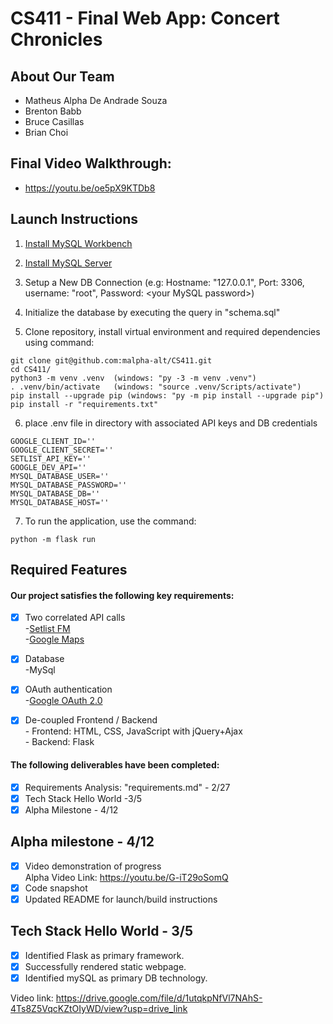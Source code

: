 # CS411 - Final Web App: Concert Chronicles
## About Our Team
* Matheus Alpha De Andrade Souza
* Brenton Babb
* Bruce Casillas
* Brian Choi

## Final Video Walkthrough:
* https://youtu.be/oe5pX9KTDb8

## Launch Instructions

1. [Install MySQL Workbench](https://dev.mysql.com/downloads/workbench/)  

2. [Install MySQL Server](https://dev.mysql.com/downloads/mysql/)   

3. Setup a New DB Connection (e.g: Hostname: "127.0.0.1", Port: 3306, username: "root", Password: \<your MySQL password\>)

4. Initialize the database by executing the query in "schema.sql"

5. Clone repository, install virtual environment and required dependencies using command:
```
git clone git@github.com:malpha-alt/CS411.git
cd CS411/
python3 -m venv .venv  (windows: "py -3 -m venv .venv")
. .venv/bin/activate   (windows: "source .venv/Scripts/activate")
pip install --upgrade pip (windows: "py -m pip install --upgrade pip")
pip install -r "requirements.txt"
```
6. place .env file in directory with associated API keys and DB credentials
```
GOOGLE_CLIENT_ID=''
GOOGLE_CLIENT_SECRET=''
SETLIST_API_KEY=''
GOOGLE_DEV_API=''
MYSQL_DATABASE_USER=''
MYSQL_DATABASE_PASSWORD=''
MYSQL_DATABASE_DB=''
MYSQL_DATABASE_HOST=''
```
7. To run the application, use the command:
```
python -m flask run
```

## Required Features
#### Our project satisfies the following key requirements:
- [x] Two correlated API calls<br>
    -[Setlist FM](https://api.setlist.fm/docs/1.0/index.html) <br>
    -[Google Maps](https://developers.google.com/maps/documentation/javascript)

- [x] Database<br>
      -MySql 
- [x] OAuth authentication<br>
      -[Google OAuth 2.0](https://developers.google.com/identity/protocols/oauth2)
- [x] De-coupled Frontend / Backend<br>
      - Frontend: HTML, CSS, JavaScript with jQuery+Ajax<br>
      - Backend: Flask

#### The following deliverables have been completed:
- [x] Requirements Analysis: "requirements.md" - 2/27
- [x] Tech Stack Hello World -3/5
- [x] Alpha Milestone - 4/12

## Alpha milestone - 4/12
  - [x] Video demonstration of progress<br>
        Alpha Video Link: https://youtu.be/G-iT29oSomQ
  - [x] Code snapshot
  - [x] Updated README for launch/build instructions
  
## Tech Stack Hello World - 3/5
  - [x] Identified Flask as primary framework.
  - [x] Successfully rendered static webpage.   
  - [x] Identified mySQL as primary DB technology.
    
Video link: https://drive.google.com/file/d/1utqkpNfVl7NAhS-4Ts8Z5VqcKZtOIyWD/view?usp=drive_link

